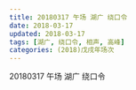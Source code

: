 ```yaml
---
title: 20180317 午场 湖广 绕口令
date: 2018-03-17
updated: 2018-03-17
tags: [湖广, 绕口令, 相声, 高峰]
categories: (2018)戊戌年场次 
---
```

20180317 午场 湖广 绕口令

